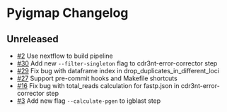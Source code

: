 # Pyigmap Changelog

## Unreleased

* [#2](https://github.com/BostonGene/pyigmap/issues/2) Use nextflow to build pipeline
* [#30](https://github.com/BostonGene/pyigmap/issues/30) Add new `--filter-singleton` flag to cdr3nt-error-corrector step
* [#29](https://github.com/BostonGene/pyigmap/issues/29) Fix bug with dataframe index in drop_duplicates_in_different_loci
* [#27](https://github.com/BostonGene/pyigmap/issues/27) Support pre-commit hooks and Makefile shortcuts
* [#16](https://github.com/BostonGene/pyigmap/issues/16) Fix bug with total_reads calculation for fastp.json in cdr3nt-error-corrector step
* [#3](https://github.com/BostonGene/pyigmap/issues/3) Add new flag `--calculate-pgen` to igblast step
